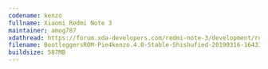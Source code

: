 ```yaml
---
codename: kenzo
fullname: Xiaomi Redmi Note 3 
maintainer: amog787
xdathread: https://forum.xda-developers.com/redmi-note-3/development/rom-bootleggersrom-3-5-stable-kenzo-t3858009
filename: BootleggersROM-Pie4kenzo.4.0-Stable-Shishufied-20190316-164330.zip
buildsize: 587MB
---
```


